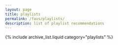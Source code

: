 ```yaml
---
layout: page
title: playlists
permalink: /favs/playlists/
description: list of playlist recommendations
---
```


{% include archive_list.liquid category="playlists" %}
